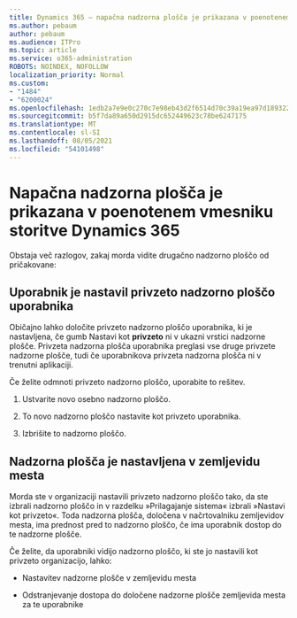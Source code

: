 ```yaml
---
title: Dynamics 365 – napačna nadzorna plošča je prikazana v poenotenem vmesniku storitve Dynamics 365
ms.author: pebaum
author: pebaum
ms.audience: ITPro
ms.topic: article
ms.service: o365-administration
ROBOTS: NOINDEX, NOFOLLOW
localization_priority: Normal
ms.custom:
- "1484"
- "6200024"
ms.openlocfilehash: 1edb2a7e9e0c270c7e98eb43d2f6514d70c39a19ea97d189322ca387b6842a18
ms.sourcegitcommit: b5f7da89a650d2915dc652449623c78be6247175
ms.translationtype: MT
ms.contentlocale: sl-SI
ms.lasthandoff: 08/05/2021
ms.locfileid: "54101498"
---
```

# <a name="wrong-dashboard-shows-in-dynamics-365-unified-interface"></a>Napačna nadzorna plošča je prikazana v poenotenem vmesniku storitve Dynamics 365

Obstaja več razlogov, zakaj morda vidite drugačno nadzorno ploščo od pričakovane:

## <a name="the-user-has-set-a-user-default-dashboard"></a>Uporabnik je nastavil privzeto nadzorno ploščo uporabnika 

Običajno lahko določite privzeto nadzorno ploščo uporabnika, ki je nastavljena, če gumb Nastavi kot **privzeto** ni v ukazni vrstici nadzorne plošče. Privzeta nadzorna plošča uporabnika preglasi vse druge privzete nadzorne plošče, tudi če uporabnikova privzeta nadzorna plošča ni v trenutni aplikaciji.

Če želite odmnoti privzeto nadzorno ploščo, uporabite to rešitev.

1. Ustvarite novo osebno nadzorno ploščo.

2. To novo nadzorno ploščo nastavite kot privzeto uporabnika.

3. Izbrišite to nadzorno ploščo.

## <a name="the-dashboard-is-set-in-the-sitemap"></a>Nadzorna plošča je nastavljena v zemljevidu mesta

Morda ste v organizaciji nastavili privzeto nadzorno ploščo tako, da ste izbrali nadzorno ploščo in v razdelku »Prilagajanje sistema« izbrali »Nastavi kot privzeto«. Toda nadzorna plošča, določena v načrtovalniku zemljevidov mesta, ima prednost pred to nadzorno ploščo, če ima uporabnik dostop do te nadzorne plošče.

Če želite, da uporabniki vidijo nadzorno ploščo, ki ste jo nastavili kot privzeto organizacijo, lahko:

* Nastavitev nadzorne plošče v zemljevidu mesta

* Odstranjevanje dostopa do določene nadzorne plošče zemljevida mesta za te uporabnike
